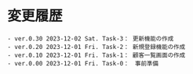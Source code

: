 # 変更履歴

	- ver.0.30 2023-12-02 Sat. Task-3： 更新機能の作成
	- ver.0.20 2023-12-01 Fri. Task-2： 新規登録機能の作成
	- ver.0.10 2023-12-01 Fri. Task-1： 顧客一覧画面の作成
	- ver.0.00 2023-12-01 Fri. Task-0：　事前準備
